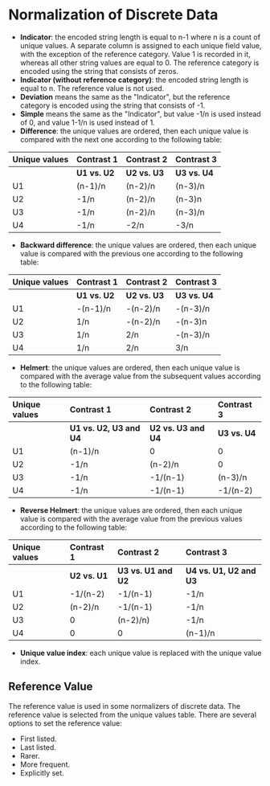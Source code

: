 # Normalization of Discrete Data

* **Indicator**: the encoded string length is equal to n-1 where n is a count of unique values. A separate column is assigned to each unique field value, with the exception of the reference category. Value 1 is recorded in it, whereas all other string values are equal to 0. The reference category is encoded using the string that consists of zeros.
* **Indicator (without reference category)**: the encoded string length is equal to n. The reference value is not used.
* **Deviation** means the same as the "Indicator", but the reference category is encoded using the string that consists of -1.
* **Simple** means the same as the "Indicator", but value -1/n is used instead of 0, and value 1-1/n is used instead of 1.
* **Difference**: the unique values are ordered, then each unique value is compared with the next one according to the following table:

| Unique values | Contrast 1 | Contrast 2 | Contrast 3 |
| :--------------------- | :------------ | :------------ | :------------ |
|  | **U1 vs. U2** | **U2 vs. U3** | **U3 vs. U4** |
| U1 | (n-1)/n | (n-2)/n | (n-3)/n |
| U2 | -1/n | (n-2)/n | (n-3)n |
| U3 | -1/n | (n-2)/n | (n-3)/n |
| U4 | -1/n | -2/n | -3/n |

* **Backward difference**: the unique values are ordered, then each unique value is compared with the previous one according to the following table:

| Unique values | Contrast 1 | Contrast 2 | Contrast 3 |
| :--------------------- | :------------ | :------------ | :------------ |
|  | **U1 vs. U2** | **U2 vs. U3** | **U3 vs. U4** |
| U1 | -(n-1)/n | -(n-2)/n | -(n-3)/n |
| U2 | 1/n | -(n-2)/n | -(n-3)n |
| U3 | 1/n | 2/n | -(n-3)/n |
| U4 | 1/n | 2/n | 3/n |

* **Helmert**: the unique values are ordered, then each unique value is compared with the average value from the subsequent values according to the following table:

| Unique values | Contrast 1 | Contrast 2 | Contrast 3 |
| :--------------------- | :------------ | :------------ | :------------ |
|  | **U1 vs. U2, U3 and U4** | **U2 vs. U3 and U4** | **U3 vs. U4** |
| U1 | (n-1)/n | 0 | 0 |
| U2 | -1/n | (n-2)/n | 0 |
| U3 | -1/n | -1/(n-1) | (n-3)/n |
| U4 | -1/n | -1/(n-1) | -1/(n-2) |

* **Reverse Helmert**: the unique values are ordered, then each unique value is compared with the average value from the previous values according to the following table:

| Unique values | Contrast 1 | Contrast 2 | Contrast 3 |
| :--------------------- | :------------ | :------------ | :------------ |
|  | **U2 vs. U1** | **U3 vs. U1 and U2** | **U4 vs. U1, U2 and U3** |
| U1 | -1/(n-2) | -1/(n-1) | -1/n |
| U2 | (n-2)/n | -1/(n-1) | -1/n |
| U3 | 0 | (n-2)/n) | -1/n |
| U4 | 0 | 0 | (n-1)/n |

* **Unique value index**: each unique value is replaced with the unique value index.

## Reference Value

The reference value is used in some normalizers of discrete data. The reference value is selected from the unique values table. There are several options to set the reference value:

* First listed.
* Last listed.
* Rarer.
* More frequent.
* Explicitly set.